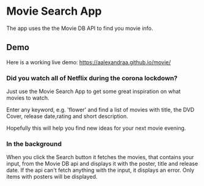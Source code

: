 # Movie Search App

The app uses the the Movie DB API to find you movie info.

## Demo

Here is a working live demo: https://aalexandraa.github.io/movie/

### Did you watch all of Netflix during the corona lockdown?

Just use the Movie Search App to get some great inspiration on what movies to watch.

Enter any keyword, e.g. 'flower' and find a list of movies with title, the DVD Cover, release date,rating and short description.

Hopefully this will help you find new ideas for your next movie evening.

### In the background

When you click the Search button it fetches the movies, that contains your input, from the Movie DB api and displays it with the poster, title and release date. If the api can't fetch anything with the input, it displays an error.
Only items with posters will be displayed.
